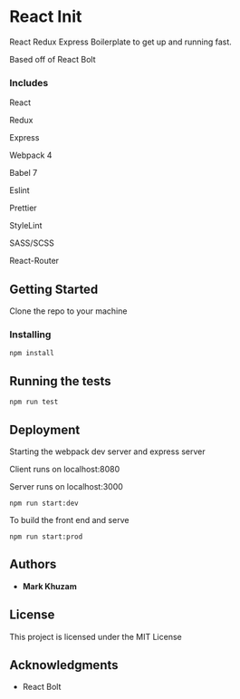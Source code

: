 # React Init

React Redux Express Boilerplate to get up and running fast.

Based off of React Bolt

### Includes

React

Redux

Express

Webpack 4

Babel 7

Eslint

Prettier

StyleLint

SASS/SCSS

React-Router

## Getting Started

Clone the repo to your machine

### Installing

```
npm install
```

## Running the tests

```
npm run test
```

## Deployment

Starting the webpack dev server and express server

Client runs on localhost:8080

Server runs on localhost:3000

```
npm run start:dev
```

To build the front end and serve

```
npm run start:prod
```

## Authors

- **Mark Khuzam**

## License

This project is licensed under the MIT License

## Acknowledgments

- React Bolt
